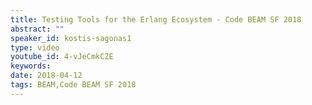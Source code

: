 ```yaml
---
title: Testing Tools for the Erlang Ecosystem - Code BEAM SF 2018
abstract: ""
speaker_id: kostis-sagonas1
type: video
youtube_id: 4-vJeCmkCZE
keywords: 
date: 2018-04-12
tags: BEAM,Code BEAM SF 2018
---
```


